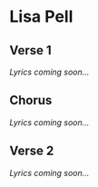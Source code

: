 # Lisa Pell

## Verse 1
*Lyrics coming soon...*

## Chorus
*Lyrics coming soon...*

## Verse 2
*Lyrics coming soon...*